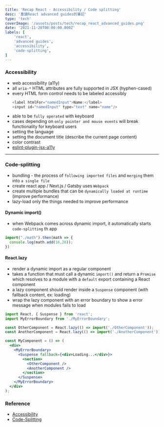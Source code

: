 ```yaml
---
title: 'Recap React - Accessibility / Code splitting'
desc: '重讀React advanced guides的筆記'
type: 'tech'
coverImage: '/assets/posts/tech/recap_react_advanced_guides.png'
date: '2021-11-20T00:00:00.000Z'
labels: [
    'react',
    'advanced guides',
    'accessibility',
    'code-splitting',
]
---
```


### Accessibility

- web accessibility (a11y)
- all `aria-*` HTML attributes are fully supported in JSX (hyphen-cased)
- every HTML form control needs to be labeled accessibly
	```javascript
	<label htmlFor="namedInput">Name:</label>
	<input id="namedInput" type="text" name="name"/>
	```
- able to be `fully operated` with keyboard
- cases depending on `only pointer and mouse events` will break functionality for keyboard users
- setting the language
- setting the document title (describe the current page content)
- color contrast
- [eslint-plugin-jsx-a11y](https://github.com/jsx-eslint/eslint-plugin-jsx-a11y)

***

### Code-splitting

- bundling - the process of `following imported files` and `merging` them into `a single file`
- create react app / Next.js / Gatsby uses `Webpack`
- create multiple bundles that can be `dynamically loaded at runtime` (improve performance)
- lazy-load only the things needed to improve performance

#### Dynamic import()
- when Webpack comes across dynamic import, it automatically starts `code-splitting` th app
```javascript
import("./math").then(math => {
  console.log(math.add(16,26));
})
```

#### React.lazy
- render a dynamic import as a regular component
- takes a function that must call a dynamic `import()` and return a `Promise` which resolves to a module with a `default` export containing a React component
- a lazy component should render inside a `Suspense` component (with fallback content, ex: loading)
- wrap the lazy component with an error boundary to show a error message when modules fails to load

```jsx
import React, { Suspense } from 'react';
import MyErrorBoundary from './MyErrorBoundary';

const OtherComponent = React.lazy(() => import('./OtherComponent'));
const AnotherComponent = React.lazy(() => import('./AnotherComponent'));

const MyComponent = () => (
  <div>
    <MyErrorBoundary>
      <Suspense fallback={<div>Loading...</div>}>
        <section>
          <OtherComponent />
          <AnotherComponent />
        </section>
      </Suspense>
    </MyErrorBoundary>
  </div>
);
```

### Reference
- <a href='https://reactjs.org/docs/accessibility.html' target="_blank">Accessibility</a>
- <a href='https://reactjs.org/docs/code-splitting.html' target="_blank">Code-Splitting</a>